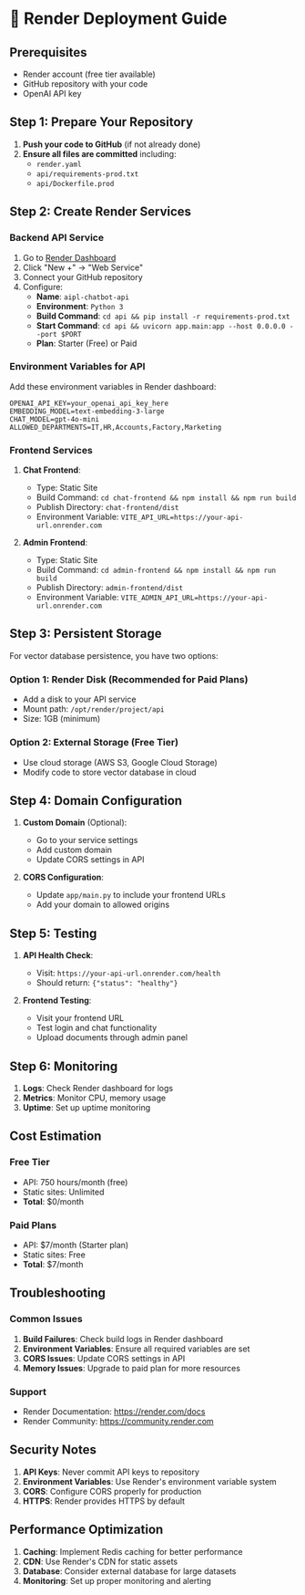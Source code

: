 # 🚀 Render Deployment Guide

## Prerequisites
- Render account (free tier available)
- GitHub repository with your code
- OpenAI API key

## Step 1: Prepare Your Repository

1. **Push your code to GitHub** (if not already done)
2. **Ensure all files are committed** including:
   - `render.yaml`
   - `api/requirements-prod.txt`
   - `api/Dockerfile.prod`

## Step 2: Create Render Services

### Backend API Service
1. Go to [Render Dashboard](https://dashboard.render.com)
2. Click "New +" → "Web Service"
3. Connect your GitHub repository
4. Configure:
   - **Name**: `aipl-chatbot-api`
   - **Environment**: `Python 3`
   - **Build Command**: `cd api && pip install -r requirements-prod.txt`
   - **Start Command**: `cd api && uvicorn app.main:app --host 0.0.0.0 --port $PORT`
   - **Plan**: Starter (Free) or Paid

### Environment Variables for API
Add these environment variables in Render dashboard:
```
OPENAI_API_KEY=your_openai_api_key_here
EMBEDDING_MODEL=text-embedding-3-large
CHAT_MODEL=gpt-4o-mini
ALLOWED_DEPARTMENTS=IT,HR,Accounts,Factory,Marketing
```

### Frontend Services
1. **Chat Frontend**:
   - Type: Static Site
   - Build Command: `cd chat-frontend && npm install && npm run build`
   - Publish Directory: `chat-frontend/dist`
   - Environment Variable: `VITE_API_URL=https://your-api-url.onrender.com`

2. **Admin Frontend**:
   - Type: Static Site
   - Build Command: `cd admin-frontend && npm install && npm run build`
   - Publish Directory: `admin-frontend/dist`
   - Environment Variable: `VITE_ADMIN_API_URL=https://your-api-url.onrender.com`

## Step 3: Persistent Storage

For vector database persistence, you have two options:

### Option 1: Render Disk (Recommended for Paid Plans)
- Add a disk to your API service
- Mount path: `/opt/render/project/api`
- Size: 1GB (minimum)

### Option 2: External Storage (Free Tier)
- Use cloud storage (AWS S3, Google Cloud Storage)
- Modify code to store vector database in cloud

## Step 4: Domain Configuration

1. **Custom Domain** (Optional):
   - Go to your service settings
   - Add custom domain
   - Update CORS settings in API

2. **CORS Configuration**:
   - Update `app/main.py` to include your frontend URLs
   - Add your domain to allowed origins

## Step 5: Testing

1. **API Health Check**:
   - Visit: `https://your-api-url.onrender.com/health`
   - Should return: `{"status": "healthy"}`

2. **Frontend Testing**:
   - Visit your frontend URL
   - Test login and chat functionality
   - Upload documents through admin panel

## Step 6: Monitoring

1. **Logs**: Check Render dashboard for logs
2. **Metrics**: Monitor CPU, memory usage
3. **Uptime**: Set up uptime monitoring

## Cost Estimation

### Free Tier
- API: 750 hours/month (free)
- Static sites: Unlimited
- **Total**: $0/month

### Paid Plans
- API: $7/month (Starter plan)
- Static sites: Free
- **Total**: $7/month

## Troubleshooting

### Common Issues
1. **Build Failures**: Check build logs in Render dashboard
2. **Environment Variables**: Ensure all required variables are set
3. **CORS Issues**: Update CORS settings in API
4. **Memory Issues**: Upgrade to paid plan for more resources

### Support
- Render Documentation: https://render.com/docs
- Render Community: https://community.render.com

## Security Notes

1. **API Keys**: Never commit API keys to repository
2. **Environment Variables**: Use Render's environment variable system
3. **CORS**: Configure CORS properly for production
4. **HTTPS**: Render provides HTTPS by default

## Performance Optimization

1. **Caching**: Implement Redis caching for better performance
2. **CDN**: Use Render's CDN for static assets
3. **Database**: Consider external database for large datasets
4. **Monitoring**: Set up proper monitoring and alerting
